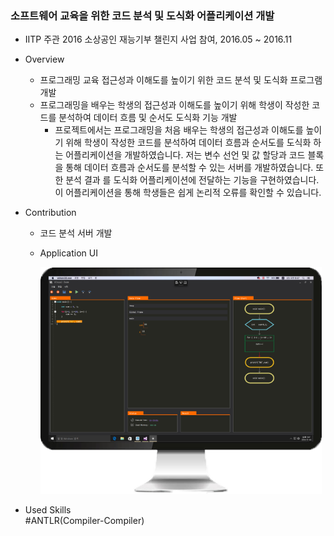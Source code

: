 ### 소프트웨어 교육을 위한 코드 분석 및 도식화 어플리케이션 개발 

- IITP 주관 2016 소상공인 재능기부 챌린지 사업 참여, 2016.05 ~ 2016.11 

- Overview

  - 프로그래밍 교육 접근성과 이해도를 높이기 위한 코드 분석 및 도식화 프로그램 개발
  - 프로그래밍을 배우는 학생의 접근성과 이해도를 높이기 위해 학생이 작성한 코드를 분석하여 데이터 흐름 및 순서도 도식화 기능 개발
    -  프로젝트에서는 프로그래밍을 처음 배우는 학생의 접근성과 이해도를 높이 기 위해 학생이 작성한 코드를 분석하여 데이터 흐름과 순서도를 도식화 하는 어플리케이션을 개발하였습니다. 저는 변수 선언 및 값 할당과 코드 블록을 통해 데이터 흐름과 순서도를 분석할 수 있는 서버를 개발하였습니다. 또한 분석 결과 를 도식화 어플리케이션에 전달하는 기능을 구현하였습니다. 이 어플리케이션을 통해 학생들은 쉽게 논리적 오류를 확인할 수 있습니다.

- Contribution          

  - 코드 분석 서버 개발           

  - Application UI

    <img src="cv_images/project4_img1.png" alt="project4_img1" style="zoom:75%;" />

- Used Skills                       
  \#ANTLR(Compiler-Compiler) 